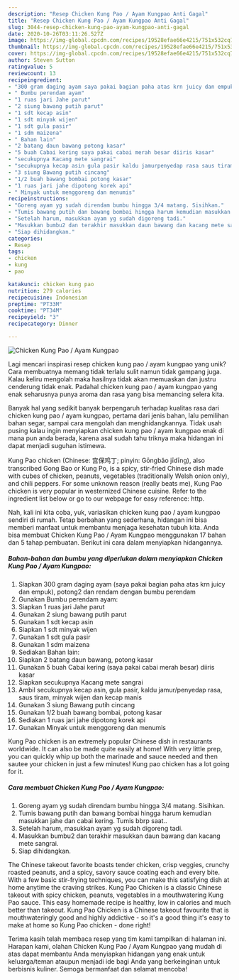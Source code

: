 ```yaml
---
description: "Resep Chicken Kung Pao / Ayam Kungpao Anti Gagal"
title: "Resep Chicken Kung Pao / Ayam Kungpao Anti Gagal"
slug: 3044-resep-chicken-kung-pao-ayam-kungpao-anti-gagal
date: 2020-10-26T03:11:26.527Z
image: https://img-global.cpcdn.com/recipes/19528efae66e4215/751x532cq70/chicken-kung-pao-ayam-kungpao-foto-resep-utama.jpg
thumbnail: https://img-global.cpcdn.com/recipes/19528efae66e4215/751x532cq70/chicken-kung-pao-ayam-kungpao-foto-resep-utama.jpg
cover: https://img-global.cpcdn.com/recipes/19528efae66e4215/751x532cq70/chicken-kung-pao-ayam-kungpao-foto-resep-utama.jpg
author: Steven Sutton
ratingvalue: 5
reviewcount: 13
recipeingredient:
- "300 gram daging ayam saya pakai bagian paha atas krn juicy dan empuk potong2 dan rendam dengan bumbu perendam"
- " Bumbu perendam ayam"
- "1 ruas jari Jahe parut"
- "2 siung bawang putih parut"
- "1 sdt kecap asin"
- "1 sdt minyak wijen"
- "1 sdt gula pasir"
- "1 sdm maizena"
- " Bahan lain"
- "2 batang daun bawang potong kasar"
- "5 buah Cabai kering saya pakai cabai merah besar diiris kasar"
- "secukupnya Kacang mete sangrai"
- "secukupnya kecap asin gula pasir kaldu jamurpenyedap rasa saus tiram minyak wijen dan kecap manis"
- "3 siung Bawang putih cincang"
- "1/2 buah bawang bombai potong kasar"
- "1 ruas jari jahe dipotong korek api"
- " Minyak untuk menggoreng dan menumis"
recipeinstructions:
- "Goreng ayam yg sudah direndam bumbu hingga 3/4 matang. Sisihkan."
- "Tumis bawang putih dan bawang bombai hingga harum kemudian masukkan jahe dan cabai kering. Tumis bbrp saat.."
- "Setelah harum, masukkan ayam yg sudah digoreng tadi."
- "Masukkan bumbu2 dan terakhir masukkan daun bawang dan kacang mete sangrai."
- "Siap dihidangkan."
categories:
- Resep
tags:
- chicken
- kung
- pao

katakunci: chicken kung pao 
nutrition: 279 calories
recipecuisine: Indonesian
preptime: "PT33M"
cooktime: "PT34M"
recipeyield: "3"
recipecategory: Dinner

---
```



![Chicken Kung Pao / Ayam Kungpao](https://img-global.cpcdn.com/recipes/19528efae66e4215/751x532cq70/chicken-kung-pao-ayam-kungpao-foto-resep-utama.jpg)

Lagi mencari inspirasi resep chicken kung pao / ayam kungpao yang unik? Cara membuatnya memang tidak terlalu sulit namun tidak gampang juga. Kalau keliru mengolah maka hasilnya tidak akan memuaskan dan justru cenderung tidak enak. Padahal chicken kung pao / ayam kungpao yang enak seharusnya punya aroma dan rasa yang bisa memancing selera kita.

Banyak hal yang sedikit banyak berpengaruh terhadap kualitas rasa dari chicken kung pao / ayam kungpao, pertama dari jenis bahan, lalu pemilihan bahan segar, sampai cara mengolah dan menghidangkannya. Tidak usah pusing kalau ingin menyiapkan chicken kung pao / ayam kungpao enak di mana pun anda berada, karena asal sudah tahu triknya maka hidangan ini dapat menjadi suguhan istimewa.

Kung Pao chicken (Chinese: 宫保鸡丁; pinyin: Gōngbǎo jīdīng), also transcribed Gong Bao or Kung Po, is a spicy, stir-fried Chinese dish made with cubes of chicken, peanuts, vegetables (traditionally Welsh onion only), and chili peppers. For some unknown reason (really beats me), Kung Pao chicken is very popular in westernized Chinese cuisine. Refer to the ingredient list below or go to our webpage for easy reference: http.


Nah, kali ini kita coba, yuk, variasikan chicken kung pao / ayam kungpao sendiri di rumah. Tetap berbahan yang sederhana, hidangan ini bisa memberi manfaat untuk membantu menjaga kesehatan tubuh kita. Anda bisa membuat Chicken Kung Pao / Ayam Kungpao menggunakan 17 bahan dan 5 tahap pembuatan. Berikut ini cara dalam menyiapkan hidangannya.

<!--inarticleads1-->

##### Bahan-bahan dan bumbu yang diperlukan dalam menyiapkan Chicken Kung Pao / Ayam Kungpao:

1. Siapkan 300 gram daging ayam (saya pakai bagian paha atas krn juicy dan empuk), potong2 dan rendam dengan bumbu perendam
1. Gunakan  Bumbu perendam ayam:
1. Siapkan 1 ruas jari Jahe parut
1. Gunakan 2 siung bawang putih parut
1. Gunakan 1 sdt kecap asin
1. Siapkan 1 sdt minyak wijen
1. Gunakan 1 sdt gula pasir
1. Gunakan 1 sdm maizena
1. Sediakan  Bahan lain:
1. Siapkan 2 batang daun bawang, potong kasar
1. Gunakan 5 buah Cabai kering (saya pakai cabai merah besar) diiris kasar
1. Siapkan secukupnya Kacang mete sangrai
1. Ambil secukupnya kecap asin, gula pasir, kaldu jamur/penyedap rasa, saus tiram, minyak wijen dan kecap manis
1. Gunakan 3 siung Bawang putih cincang
1. Gunakan 1/2 buah bawang bombai, potong kasar
1. Sediakan 1 ruas jari jahe dipotong korek api
1. Gunakan  Minyak untuk menggoreng dan menumis


Kung Pao chicken is an extremely popular Chinese dish in restaurants worldwide. It can also be made quite easily at home! With very little prep, you can quickly whip up both the marinade and sauce needed and then sautee your chicken in just a few minutes! Kung pao chicken has a lot going for it. 

<!--inarticleads2-->

##### Cara membuat Chicken Kung Pao / Ayam Kungpao:

1. Goreng ayam yg sudah direndam bumbu hingga 3/4 matang. Sisihkan.
1. Tumis bawang putih dan bawang bombai hingga harum kemudian masukkan jahe dan cabai kering. Tumis bbrp saat..
1. Setelah harum, masukkan ayam yg sudah digoreng tadi.
1. Masukkan bumbu2 dan terakhir masukkan daun bawang dan kacang mete sangrai.
1. Siap dihidangkan.


The Chinese takeout favorite boasts tender chicken, crisp veggies, crunchy roasted peanuts, and a spicy, savory sauce coating each and every bite. With a few basic stir-frying techniques, you can make this satisfying dish at home anytime the craving strikes. Kung Pao Chicken is a classic Chinese takeout with spicy chicken, peanuts, vegetables in a mouthwatering Kung Pao sauce. This easy homemade recipe is healthy, low in calories and much better than takeout. Kung Pao Chicken is a Chinese takeout favourite that is mouthwateringly good and highly addictive - so it&#39;s a good thing it&#39;s easy to make at home so Kung Pao chicken - done right! 

Terima kasih telah membaca resep yang tim kami tampilkan di halaman ini. Harapan kami, olahan Chicken Kung Pao / Ayam Kungpao yang mudah di atas dapat membantu Anda menyiapkan hidangan yang enak untuk keluarga/teman ataupun menjadi ide bagi Anda yang berkeinginan untuk berbisnis kuliner. Semoga bermanfaat dan selamat mencoba!
